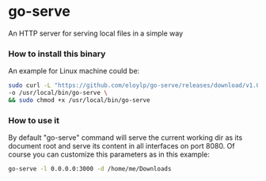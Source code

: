 # go-serve

An HTTP server for serving local files in a simple way

### How to install this binary

An example for Linux machine could be:
```bash
sudo curl -L "https://github.com/eloylp/go-serve/releases/download/v1.0.0/go-serve_1.0.0_Linux_x86_64" \
-o /usr/local/bin/go-serve \
&& sudo chmod +x /usr/local/bin/go-serve
```

### How to use it

By default "go-serve" command will serve the current working dir as 
its document root and serve its content in all interfaces on port 8080.
Of course you can customize this parameters as in this example:

```bash
go-serve -l 0.0.0.0:3000 -d /home/me/Downloads
```